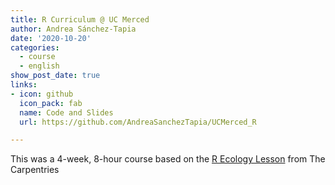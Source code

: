 ```yaml
---
title: R Curriculum @ UC Merced
author: Andrea Sánchez-Tapia
date: '2020-10-20'
categories:
  - course
  - english
show_post_date: true
links:
- icon: github
  icon_pack: fab
  name: Code and Slides
  url: https://github.com/AndreaSanchezTapia/UCMerced_R

---
```


This was a 4-week, 8-hour course based on the [R Ecology Lesson](https://datacarpentry.org/lessons/#ecology-workshop) from The Carpentries
